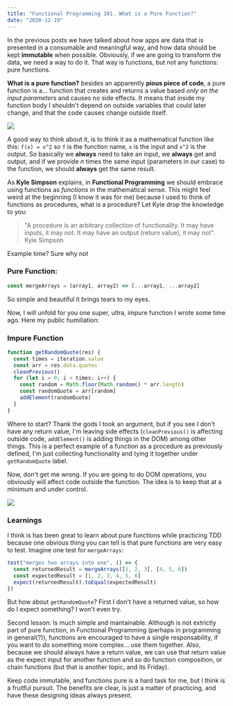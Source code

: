 ```yaml
---
title: "Functional Programming 101. What is a Pure Function?"
date: "2020-12-19"
---
```


In the previous posts we have talked about how apps are data that is presented in a consumable and meaningful way, and how data should be kept **immutable** when possible. Obviously, if we are going to transform the data, we need a way to do it. That way is functions, but not any functions: pure functions.

**What is a pure function?** besides an apparently **pious piece of code**, a pure function is a... function that creates and returns a value based _only on the input parameters_ and causes no side effects. It means that inside my function body I shouldn't depend on outside variables that could later change, and that the code causes change outside itself.

![](https://upload.wikimedia.org/wikipedia/commons/thumb/3/3b/Function_machine2.svg/1200px-Function_machine2.svg.png)

A good way to think about it, is to think it as a mathematical function like this: `f(x) = x^2` so `f` is the function name, `x` is the input and `x^2` is the output. So basically we **always** need to take an input, we **always** get and output, and if we provide _n_ times the same input (parameters in our case) to the function, we should **always** get the same result.

As **Kyle Simpson** explains, in **Functional Programming** we should embrace using functions as _functions_ in the mathematical sense. This might feel weird at the beginning (I know it was for me) because I used to think of functions as procedures, what is a procedure? Let Kyle drop the knowledge to you:

> "A procedure is an arbitrary collection of functionality. It may have inputs, it may not. It may have an output (return value), it may not".
> Kyle Simpson

Example time? Sure why not

### Pure Function:

```javascript
const mergeArrays = (array1, array2) => [...array1, ...array2]
```

So simple and beautiful it brings tears to my eyes.

Now, I will unfold for you one super, ultra, impure function I wrote some time ago. Here my public humiliation:

### Impure Function

```javascript
function getRandomQuote(res) {
  const times = iteration.value
  const arr = res.data.quotes
  cleanPrevious()
  for (let i = 0; i < times; i++) {
    const random = Math.floor(Math.random() * arr.length)
    const randomQuote = arr[random]
    addElement(randomQuote)
  }
}
```

Where to start? Thank the gods I took an argument, but if you see I don't have any return value, I'm leaving side effects (`cleanPrevious()` is affecting outside code, `addElement()` is adding things in the DOM) among other things. This is a perfect example of a function as a procedure as previously defined, I'm just collecting functionality and tying it together under `getRandomQuote` label.

Now, don't get me wrong. If you are going to do DOM operations, you obviously will affect code outside the function. The idea is to keep that at a minimum and under control.

![](https://alvinalexander.com/images/fp-book/pure-functions/1-Pure-Function-Equation.png)

### Learnings

I think is has been great to learn about pure functions while practicing TDD because one obvious thing you can tell is that pure functions are very easy to test. Imagine one test for `mergeArrays`:

```javascript
test("merges two arrays into one", () => {
  const returnedResult = mergeArrays([1, 2, 3], [4, 5, 6])
  const expectedResult = [1, 2, 3, 4, 5, 6]
  expect(returnedResult).toEqual(expectedResult)
})
```

But how about `getRandomQuote`? First I don't have a returned value, so how do I expect something? I won't even try.

Second lesson: Is much simple and mantainable. Although is not extrictly part of pure function, in Functional Programming (perhaps in programming in general(?)), functions are encouraged to have a single responsability, if you want to do something more complex... use them together. Also, because we should always have a return value, we can use that return value as the expect input for another function and so do function composition, or chain functions (but that is another topic, and its Friday).

Keep code immutable, and functions pure is a hard task for me, but I think is a fruitful pursuit. The benefits are clear, is just a matter of practicing, and have these designing ideas always present.
